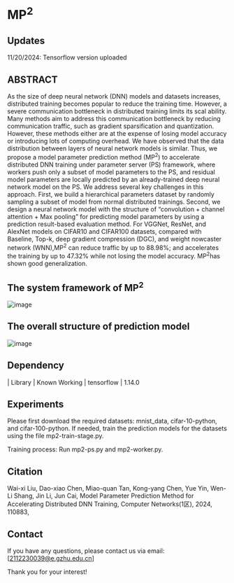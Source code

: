 # MP<sup>2</sup>


## Updates
11/20/2024: Tensorflow version uploaded


## ABSTRACT
As the size of deep neural network (DNN) models and datasets increases, distributed training becomes popular to
 reduce the training time. However, a severe communication bottleneck in distributed training limits its scal
ability. Many methods aim to address this communication bottleneck by reducing communication traffic, such as
 gradient sparsification and quantization. However, these methods either are at the expense of losing model
 accuracy or introducing lots of computing overhead. We have observed that the data distribution between layers
 of neural network models is similar. Thus, we propose a model parameter prediction method (MP<sup>2</sup>) to accelerate
 distributed DNN training under parameter server (PS) framework, where workers push only a subset of model
 parameters to the PS, and residual model parameters are locally predicted by an already-trained deep neural
 network model on the PS. We address several key challenges in this approach. First, we build a hierarchical
 parameters dataset by randomly sampling a subset of model from normal distributed trainings. Second, we
 design a neural network model with the structure of “convolution + channel attention + Max pooling” for
 predicting model parameters by using a prediction result-based evaluation method. For VGGNet, ResNet, and
 AlexNet models on CIFAR10 and CIFAR100 datasets, compared with Baseline, Top-k, deep gradient compression
 (DGC), and weight nowcaster network (WNN),MP<sup>2</sup> can reduce traffic by up to 88.98%; and accelerates the
 training by up to 47.32% while not losing the model accuracy. MP<sup>2</sup>has shown good generalization.


## The system framework of MP<sup>2</sup>
![image](https://github.com/user-attachments/assets/2fec5456-cab2-42c8-afc9-cfcc1e3b08a8)


## The overall structure of prediction model
![image](https://github.com/user-attachments/assets/590c7a65-9edb-40a1-933c-4f7362ad7b52)



## Dependency
| Library | Known Working
| tensorflow | 1.14.0


## Experiments
Please first download the required datasets: mnist_data, cifar-10-python, and cifar-100-python.
If needed, train the prediction models for the datasets using the file mp2-train-stage.py.

Training process:
Run mp2-ps.py and mp2-worker.py.


## Citation
Wai-xi Liu, Dao-xiao Chen, Miao-quan Tan, Kong-yang Chen, Yue Yin, Wen-Li Shang, Jin Li, Jun Cai,
Model Parameter Prediction Method for Accelerating Distributed DNN Training, Computer Networks(1区), 2024, 110883,


## Contact
If you have any questions, please contact us via email: [2112230039@e.gzhu.edu.cn]

Thank you for your interest!
